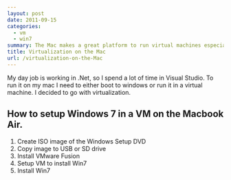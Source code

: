 ```yaml
---
layout: post
date: 2011-09-15
categories:
  - vm
  - win7
summary: The Mac makes a great platform to run virtual machines especially with VMware Fusion.
title: Virtualization on the Mac
url: /virtualization-on-the-Mac
---
```


My day job is working in .Net, so I spend a lot of time in Visual Studio. To run it on my mac I need to either boot to windows or run it in a virtual machine. I decided to go with virtualization.

How to setup Windows 7 in a VM on the Macbook Air.
---
1. Create ISO image of the Windows Setup DVD
2. Copy image to USB or SD drive
3. Install VMware Fusion
4. Setup VM to install Win7
5. Install Win7
